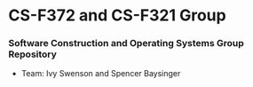# CS-F372 and CS-F321 Group
### Software Construction and Operating Systems Group Repository
- Team: Ivy Swenson and Spencer Baysinger
